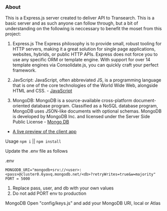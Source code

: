 ### About

This is a Express.js server created to deliver API to Transearch. This is a basic server and as such anyone can follow through, but a bit of understanding on the following is neccessary to benefit the moset from this project:

1. Express.js The Express philosophy is to provide small, robust tooling for HTTP servers, making it a great solution for single page applications, websites, hybrids, or public HTTP APIs. Express does not force you to use any specific ORM or template engine. With support for over 14 template engines via Consolidate.js, you can quickly craft your perfect framework.

2. JavScript: JavaScript, often abbreviated JS, is a programming language that is one of the core technologies of the World Wide Web, alongside HTML and CSS. - [JavaScript](https://developer.mozilla.org/en-US/docs/Learn/JavaScript/First_steps/What_is_JavaScript)

3. MongoDB: MongoDB is a source-available cross-platform document-oriented database program. Classified as a NoSQL database program, MongoDB uses JSON-like documents with optional schemas. MongoDB is developed by MongoDB Inc. and licensed under the Server Side Public License - [Mongo DB](https://docs.mongodb.com/)

- [A live preview of the client app](https://transearch.vercel.app/)

Usage
`npm i` || `npm install`

Update the .env file as follows

.env

```
MONGODB_URI="mongodb+srv://<user>:<pass>@cluster0.6yavq.mongodb.net/<db>?retryWrites=true&w=majority"
PORT = 5000
```

1. Replace pass, user, and db with your own values
2. Do not add PORT env to production

MongoDB
Open "config/keys.js" and add your MongoDB URI, local or Atlas
